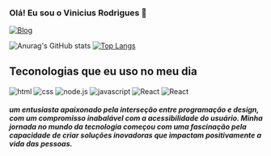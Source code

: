 ### Olá! Eu sou o Vinicius Rodrigues 👋
[![Blog]( https://img.shields.io/badge/website-000000?style=for-the-badge&logo=About.me&logoColor=white)](#)

![Anurag's GitHub stats](https://github-readme-stats.vercel.app/api?username=ViniciusCR7&show_icons=true&theme=merko)
[![Top Langs](https://github-readme-stats.vercel.app/api/top-langs/?username=ViniciusCR7)](https://github.com/anuraghazra/github-readme-stats)

## Teconologias que eu uso no meu dia

<div style="display: inline_block"> 
<img align="center" alt="html" src="https://img.shields.io/badge/HTML5-E34F26?style=for-the-badge&logo=html5&logoColor=white">
<img align="center" alt="css" src="https://img.shields.io/badge/CSS3-1572B6?style=for-the-badge&logo=css3&logoColor=white">
<img align="center" alt="node.js" src="https://img.shields.io/badge/Node.js-43853D?style=for-the-badge&logo=node.js&logoColor=white">
<img align="center" alt="javascript" src="https://img.shields.io/badge/JavaScript-323330?style=for-the-badge&logo=javascript&logoColor=F7DF1E">
<img align="center" alt="React" src="https://img.shields.io/badge/React-20232A?style=for-the-badge&logo=react&logoColor=61DAFB">
<img align="center" alt="React" src="https://img.shields.io/badge/Express.js-404D59?style=for-the-badge">



</div>


#####  um entusiasta apaixonado pela interseção entre programação e design, com um compromisso inabalável com a acessibilidade do usuário. Minha jornada no mundo da tecnologia começou com uma fascinação pela capacidade de criar soluções inovadoras que impactam positivamente a vida das pessoas.
